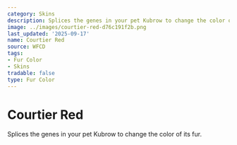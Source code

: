 ```yaml
---
category: Skins
description: Splices the genes in your pet Kubrow to change the color of its fur.
image: ../images/courtier-red-d76c191f2b.png
last_updated: '2025-09-17'
name: Courtier Red
source: WFCD
tags:
- Fur Color
- Skins
tradable: false
type: Fur Color
---
```


# Courtier Red

Splices the genes in your pet Kubrow to change the color of its fur.

